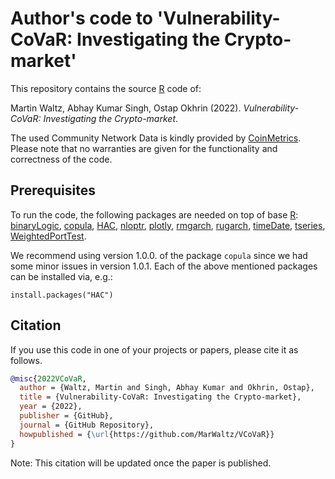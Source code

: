 # Author's code to 'Vulnerability-CoVaR: Investigating the Crypto-market'

This repository contains the source [R](https://www.r-project.org/) code of:

Martin Waltz, Abhay Kumar Singh, Ostap Okhrin (2022). *Vulnerability-CoVaR: Investigating the Crypto-market*.

The used Community Network Data is kindly provided by [CoinMetrics](https://coinmetrics.io/). Please note that no warranties are given for the functionality and correctness of the code.

## Prerequisites

To run the code, the following packages are needed on top of base [R](https://www.r-project.org/):
[binaryLogic](https://cran.r-project.org/web/packages/binaryLogic/index.html), [copula](https://cran.r-project.org/web/packages/copula/index.html), [HAC](https://cran.r-project.org/web/packages/HAC/index.html), [nloptr](https://cran.r-project.org/web/packages/nloptr/index.html), [plotly](https://cran.r-project.org/web/packages/plotly/index.html), [rmgarch](https://cran.r-project.org/web/packages/rmgarch/index.html), [rugarch](https://cran.r-project.org/web/packages/rugarch/index.html), [timeDate](https://cran.r-project.org/web/packages/timeDate/index.html), [tseries](https://cran.r-project.org/web/packages/tseries/index.html), [WeightedPortTest](https://cran.r-project.org/web/packages/WeightedPortTest/index.html).

We recommend using version 1.0.0. of the package `copula` since we had some minor issues in version 1.0.1. Each of the above mentioned packages can be installed via, e.g.:
```
install.packages("HAC")
```

## Citation

If you use this code in one of your projects or papers, please cite it as follows.

~~~bibtex
@misc{2022VCoVaR,
  author = {Waltz, Martin and Singh, Abhay Kumar and Okhrin, Ostap},
  title = {Vulnerability-CoVaR: Investigating the Crypto-market},
  year = {2022},
  publisher = {GitHub},
  journal = {GitHub Repository},
  howpublished = {\url{https://github.com/MarWaltz/VCoVaR}}
}
~~~

Note: This citation will be updated once the paper is published.